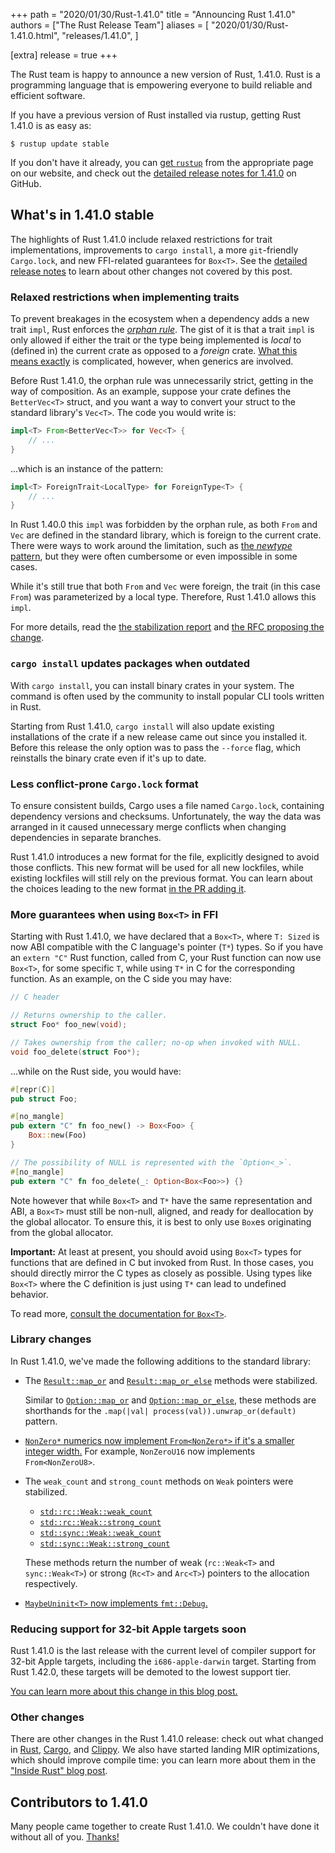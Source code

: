 +++
path = "2020/01/30/Rust-1.41.0"
title = "Announcing Rust 1.41.0"
authors = ["The Rust Release Team"]
aliases = [
    "2020/01/30/Rust-1.41.0.html",
    "releases/1.41.0",
]

[extra]
release = true
+++

The Rust team is happy to announce a new version of Rust, 1.41.0. Rust is a
programming language that is empowering everyone to build reliable and
efficient software.

If you have a previous version of Rust installed via rustup, getting Rust
1.41.0 is as easy as:

```
$ rustup update stable
```

If you don't have it already, you can [get `rustup`][install] from the
appropriate page on our website, and check out the [detailed release notes for
1.41.0][notes] on GitHub.

[install]: https://www.rust-lang.org/install.html
[notes]: https://github.com/rust-lang/rust/blob/master/RELEASES.md#version-1410-2020-01-30

## What's in 1.41.0 stable

The highlights of Rust 1.41.0 include relaxed restrictions for trait
implementations, improvements to `cargo install`, a more `git`-friendly
`Cargo.lock`, and new FFI-related guarantees for `Box<T>`. See the [detailed
release notes][notes] to learn about other changes not covered by this post.

### Relaxed restrictions when implementing traits

[book_orphan]: https://doc.rust-lang.org/book/ch10-02-traits.html#implementing-a-trait-on-a-type
[ref_orphan]: https://doc.rust-lang.org/reference/items/implementations.html#trait-implementation-coherence
[book_newtype]: https://doc.rust-lang.org/book/ch19-03-advanced-traits.html#using-the-newtype-pattern-to-implement-external-traits-on-external-types
[report_orphan]: https://github.com/rust-lang/rust/issues/63599
[rfc_orphan]: https://rust-lang.github.io/rfcs/2451-re-rebalancing-coherence.html

To prevent breakages in the ecosystem when a dependency adds a new trait
`impl`, Rust enforces the [*orphan rule*][book_orphan]. The gist of it is that
a trait `impl` is only allowed if either the trait or the type being
implemented is *local* to (defined in) the current crate as opposed to a
*foreign* crate. [What this means exactly][ref_orphan] is complicated, however,
when generics are involved.

Before Rust 1.41.0, the orphan rule was unnecessarily strict, getting in the
way of composition. As an example, suppose your crate defines the
`BetterVec<T>` struct, and you want a way to convert your struct to the
standard library's `Vec<T>`. The code you would write is:

```rust
impl<T> From<BetterVec<T>> for Vec<T> {
    // ...
}
```

...which is an instance of the pattern:

```rust
impl<T> ForeignTrait<LocalType> for ForeignType<T> {
    // ...
}
```

In Rust 1.40.0 this `impl` was forbidden by the orphan rule, as both `From` and
`Vec` are defined in the standard library, which is foreign to the current
crate. There were ways to work around the limitation, such as [the *newtype*
pattern][book_newtype], but they were often cumbersome or even impossible in
some cases.

While it's still true that both `From` and `Vec` were foreign, the trait (in
this case `From`) was parameterized by a local type. Therefore, Rust 1.41.0
allows this `impl`.

For more details, read the [the stabilization report][report_orphan] and [the
RFC proposing the change][rfc_orphan].

### `cargo install` updates packages when outdated

With `cargo install`, you can install binary crates in your system. The command
is often used by the community to install popular CLI tools written in Rust.

Starting from Rust 1.41.0, `cargo install` will also update existing
installations of the crate if a new release came out since you installed it.
Before this release the only option was to pass the `--force` flag, which
reinstalls the binary crate even if it's up to date.

### Less conflict-prone `Cargo.lock` format

To ensure consistent builds, Cargo uses a file named `Cargo.lock`, containing
dependency versions and checksums. Unfortunately, the way the data was arranged
in it caused unnecessary merge conflicts when changing dependencies in separate
branches.

Rust 1.41.0 introduces a new format for the file, explicitly designed to avoid
those conflicts. This new format will be used for all new lockfiles, while
existing lockfiles will still rely on the previous format. You can learn about
the choices leading to the new format [in the PR adding it][cargo/7070].

[cargo/7070]: https://github.com/rust-lang/cargo/pull/7070

### More guarantees when using `Box<T>` in FFI

[box_docs]: https://doc.rust-lang.org/std/boxed/index.html

Starting with Rust 1.41.0, we have declared that a `Box<T>`, where `T: Sized`
is now ABI compatible with the C language's pointer (`T*`) types. So if you
have an `extern "C"` Rust function, called from C, your Rust function can now
use `Box<T>`, for some specific `T`, while using `T*` in C for the
corresponding function. As an example, on the C side you may have:

```c
// C header

// Returns ownership to the caller.
struct Foo* foo_new(void);

// Takes ownership from the caller; no-op when invoked with NULL.
void foo_delete(struct Foo*);
```

...while on the Rust side, you would have:

```rust
#[repr(C)]
pub struct Foo;

#[no_mangle]
pub extern "C" fn foo_new() -> Box<Foo> {
    Box::new(Foo)
}

// The possibility of NULL is represented with the `Option<_>`.
#[no_mangle]
pub extern "C" fn foo_delete(_: Option<Box<Foo>>) {}
```

Note however that while `Box<T>` and `T*` have the same representation and ABI,
a `Box<T>` must still be non-null, aligned, and ready for deallocation by the
global allocator. To ensure this, it is best to only use `Box`es originating
from the global allocator.

**Important:** At least at present, you should avoid using `Box<T>` types for
functions that are defined in C but invoked from Rust. In those cases, you
should directly mirror the C types as closely as possible. Using types like
`Box<T>` where the C definition is just using `T*` can lead to undefined
behavior.

To read more, [consult the documentation for `Box<T>`][box_docs].

### Library changes

[`Result::map_or`]: https://doc.rust-lang.org/std/result/enum.Result.html#method.map_or
[`Result::map_or_else`]: https://doc.rust-lang.org/std/result/enum.Result.html#method.map_or_else
[`Option::map_or`]: https://doc.rust-lang.org/std/option/enum.Option.html#method.map_or
[`Option::map_or_else`]: https://doc.rust-lang.org/std/option/enum.Option.html#method.map_or_else
[`std::rc::Weak::weak_count`]: https://doc.rust-lang.org/std/rc/struct.Weak.html#method.weak_count
[`std::rc::Weak::strong_count`]: https://doc.rust-lang.org/std/rc/struct.Weak.html#method.strong_count
[`std::sync::Weak::weak_count`]: https://doc.rust-lang.org/std/sync/struct.Weak.html#method.weak_count
[`std::sync::Weak::strong_count`]: https://doc.rust-lang.org/std/sync/struct.Weak.html#method.strong_count
[pr_66277]: https://github.com/rust-lang/rust/pull/66277
[pr_65013]: https://github.com/rust-lang/rust/pull/65013

In Rust 1.41.0, we've made the following additions to the standard library:

- The [`Result::map_or`] and [`Result::map_or_else`] methods were stabilized.

  Similar to [`Option::map_or`] and [`Option::map_or_else`], these methods are
  shorthands for the `.map(|val| process(val)).unwrap_or(default)` pattern.

- [`NonZero*` numerics now implement `From<NonZero*>` if it's a smaller integer
  width.][pr_66277] For example, `NonZeroU16` now implements `From<NonZeroU8>`.

- The `weak_count` and `strong_count` methods on `Weak` pointers were stabilized.

    - [`std::rc::Weak::weak_count`]
    - [`std::rc::Weak::strong_count`]
    - [`std::sync::Weak::weak_count`]
    - [`std::sync::Weak::strong_count`]

  These methods return the number of weak (`rc::Weak<T>` and `sync::Weak<T>`)
  or strong (`Rc<T>` and `Arc<T>`) pointers to the allocation respectively.

- [`MaybeUninit<T>` now implements `fmt::Debug`.][pr_65013]

### Reducing support for 32-bit Apple targets soon

Rust 1.41.0 is the last release with the current level of compiler support for
32-bit Apple targets, including the `i686-apple-darwin` target. Starting from
Rust 1.42.0, these targets will be demoted to the lowest support tier.

[You can learn more about this change in this blog post.][32bit-demotion]

[32bit-demotion]: https://blog.rust-lang.org/2020/01/03/reducing-support-for-32-bit-apple-targets.html

### Other changes

[relnotes-cargo]: https://doc.rust-lang.org/nightly/cargo/CHANGELOG.html#cargo-141-2020-01-30
[relnotes-clippy]: https://github.com/rust-lang/rust-clippy/blob/master/CHANGELOG.md#rust-141
[mir-opt]: https://blog.rust-lang.org/inside-rust/2019/12/02/const-prop-on-by-default.html

There are other changes in the Rust 1.41.0 release: check out what changed in
[Rust][notes], [Cargo][relnotes-cargo], and [Clippy][relnotes-clippy]. We also
have started landing MIR optimizations, which should improve compile time: you
can learn more about them in the ["Inside Rust" blog post][mir-opt].

## Contributors to 1.41.0

Many people came together to create Rust 1.41.0. We couldn't have done it
without all of you. [Thanks!](https://thanks.rust-lang.org/rust/1.41.0/)
